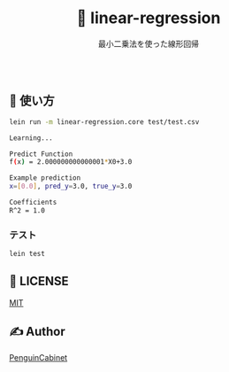 <div align="center">

# 📘 linear-regression


最小二乗法を使った線形回帰

<br>
<br>
</div>

## 🔨 使い方

```bash
lein run -m linear-regression.core test/test.csv
```
```bash
Learning...

Predict Function
f(x) = 2.000000000000001*X0+3.0

Example prediction
x=[0.0], pred_y=3.0, true_y=3.0

Coefficients
R^2 = 1.0
```

### テスト
```bash
lein test
```

## 🎫 LICENSE

[MIT](./LICENSE)

## ✍ Author

[PenguinCabinet](https://github.com/PenguinCabinet)
